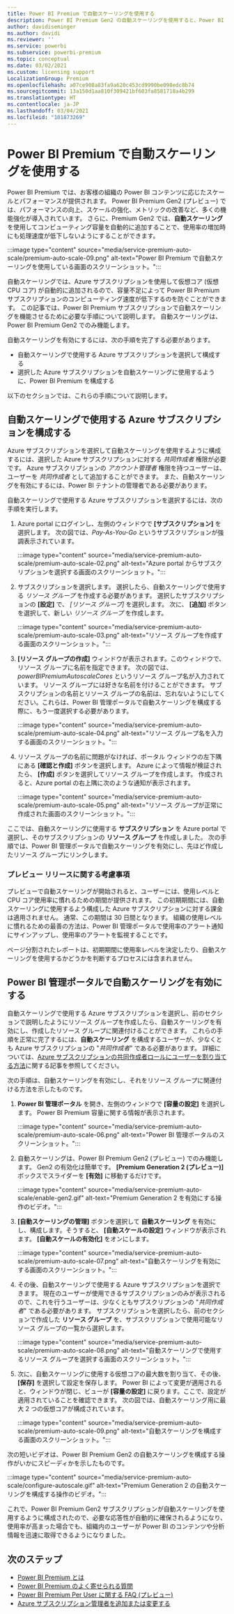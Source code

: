 ```yaml
---
title: Power BI Premium で自動スケーリングを使用する
description: Power BI Premium Gen2 の自動スケーリングを使用すると、Power BI ユーザーの要件に合わせて、処理能力を自動的に拡張することができます
author: davidiseminger
ms.author: davidi
ms.reviewer: ''
ms.service: powerbi
ms.subservice: powerbi-premium
ms.topic: conceptual
ms.date: 03/02/2021
ms.custom: licensing support
LocalizationGroup: Premium
ms.openlocfilehash: a07ce908a83fa9a620c453cd9990be098edc8b74
ms.sourcegitcommit: 13a150d1aa810f309421bf603fa8581718a4b299
ms.translationtype: HT
ms.contentlocale: ja-JP
ms.lasthandoff: 03/04/2021
ms.locfileid: "101873269"
---
```

# <a name="using-autoscale-with-power-bi-premium"></a>Power BI Premium で自動スケーリングを使用する

Power BI Premium では、お客様の組織の Power BI コンテンツに応じたスケールとパフォーマンスが提供されます。 Power BI Premium Gen2 (プレビュー) では、パフォーマンスの向上、スケールの強化、メトリックの改善など、多くの機能強化が導入されています。 さらに、Premium Gen2 では、**自動スケーリング** を使用してコンピューティング容量を自動的に追加することで、使用率の増加時にも処理速度が低下しないようにすることができます。

:::image type="content" source="media/service-premium-auto-scale/premium-auto-scale-09.png" alt-text="Power BI Premium で自動スケーリングを使用している画面のスクリーンショット。":::

自動スケーリングでは、Azure サブスクリプションを使用して仮想コア (仮想 CPU コア) が自動的に追加されるので、容量不足によって Power BI Premium サブスクリプションのコンピューティング速度が低下するのを防ぐことができます。 この記事では、Power BI Premium サブスクリプションで自動スケーリングを機能させるために必要な手順について説明します。 自動スケーリングは、Power BI Premium Gen2 でのみ機能します。 

自動スケーリングを有効にするには、次の手順を完了する必要があります。

* 自動スケーリングで使用する Azure サブスクリプションを選択して構成する
* 選択した Azure サブスクリプションを自動スケーリングに使用するように、Power BI Premium を構成する

以下のセクションでは、これらの手順について説明します。

## <a name="configure-an-azure-subscription-to-use-with-autoscale"></a>自動スケーリングで使用する Azure サブスクリプションを構成する

Azure サブスクリプションを選択して自動スケーリングを使用するように構成するには、選択した Azure サブスクリプションに対する *共同作成者* 権限が必要です。 Azure サブスクリプションの *アカウント管理者* 権限を持つユーザーは、ユーザーを *共同作成者* として追加することができます。 また、自動スケーリングを有効にするには、Power BI テナントの管理者である必要があります。

自動スケーリングで使用する Azure サブスクリプションを選択するには、次の手順を実行します。

1. Azure portal にログインし、左側のウィンドウで **[サブスクリプション]** を選択します。 次の図では、*Pay-As-You-Go* というサブスクリプションが強調表示されています。 

    :::image type="content" source="media/service-premium-auto-scale/premium-auto-scale-02.png" alt-text="Azure portal からサブスクリプションを選択する画面のスクリーンショット。":::

2. サブスクリプションを選択します。 選択したら、自動スケーリングで使用する *リソース グループ* を作成する必要があります。 選択したサブスクリプションの **[設定]** で、 *[リソース グループ]* を選択します。 次に、 **[追加]** ボタンを選択して、新しい *リソース グループ* を作成します。 

    :::image type="content" source="media/service-premium-auto-scale/premium-auto-scale-03.png" alt-text="リソース グループを作成する画面のスクリーンショット。":::

3. **[リソース グループの作成]** ウィンドウが表示されます。このウィンドウで、リソース グループに名前を指定できます。 次の図では、*powerBIPremiumAutoscaleCores* というリソース グループ名が入力されています。 リソース グループには好きな名前を付けることができます。 サブスクリプションの名前とリソース グループの名前は、忘れないようにしてください。これらは、Power BI 管理ポータルで自動スケーリングを構成する際に、もう一度選択する必要があります。 

    :::image type="content" source="media/service-premium-auto-scale/premium-auto-scale-04.png" alt-text="リソース グループ名を入力する画面のスクリーンショット。":::

4. リソース グループの名前に問題がなければ、ポータル ウィンドウの左下隅にある **[確認と作成]** ボタンを選択します。 Azure によって情報が検証されたら、 **[作成]** ボタンを選択してリソース グループを作成します。 作成されると、Azure portal の右上隅に次のような通知が表示されます。

    :::image type="content" source="media/service-premium-auto-scale/premium-auto-scale-05.png" alt-text="リソース グループが正常に作成された画面のスクリーンショット。":::
 
ここでは、自動スケーリングに使用する **サブスクリプション** を Azure portal で選択し、そのサブスクリプションの **リソース グループ** を作成しました。 次の手順では、Power BI 管理ポータルで自動スケーリングを有効にし、先ほど作成したリソース グループにリンクします。

### <a name="considerations-for-preview-release"></a>プレビュー リリースに関する考慮事項

プレビューで自動スケーリングが開始されると、ユーザーには、使用レベルと CPU コア使用率に慣れるための期間が提供されます。 この初期期間には、自動スケーリングに使用するよう構成した Azure サブスクリプションに対する課金は適用されません。 通常、この期間は 30 日間となります。 組織の使用レベルに慣れるための最善の方法は、Power BI 管理ポータルで使用率のアラート通知にサインアップし、使用率のアラートを監視することです。

ページ分割されたレポートは、初期期間に使用率レベルを決定したり、自動スケーリングを使用するかどうかを判断するプロセスには含まれません。

## <a name="enable-autoscale-in-the-power-bi-admin-portal"></a>Power BI 管理ポータルで自動スケーリングを有効にする

自動スケーリングで使用する Azure サブスクリプションを選択し、前のセクションで説明したようにリソース グループを作成したら、自動スケーリングを有効にし、作成したリソース グループに関連付けることができます。 これらの手順を正常に完了するには、**自動スケーリング** を構成するユーザーが、少なくとも Azure サブスクリプションの "*共同作成者*" である必要があります。 詳細については、[Azure サブスクリプションの共同作成者ロールにユーザーを割り当てる方法](https://docs.microsoft.com/azure/cost-management-billing/manage/add-change-subscription-administrator)に関する記事を参照してください。 

次の手順は、自動スケーリングを有効にし、それをリソース グループに関連付ける方法を示したものです。

1. **Power BI 管理ポータル** を開き、左側のウィンドウで **[容量の設定]** を選択します。 Power BI Premium 容量に関する情報が表示されます。 

    :::image type="content" source="media/service-premium-auto-scale/premium-auto-scale-06.png" alt-text="Power BI 管理ポータルのスクリーンショット。":::

2. 自動スケーリングは、Power BI Premium Gen2 (プレビュー) でのみ機能します。 Gen2 の有効化は簡単です。 **[Premium Generation 2 (プレビュー)]** ボックスでスライダーを **[有効]** に移動するだけです。 

    :::image type="content" source="media/service-premium-auto-scale/enable-gen2.gif" alt-text="Premium Generation 2 を有効にする操作のビデオ。":::

3. **[自動スケーリングの管理]** ボタンを選択して **自動スケーリング** を有効にし、構成します。そうすると、 **[自動スケールの設定]** ウィンドウが表示されます。 **[自動スケールの有効化]** をオンにします。

    :::image type="content" source="media/service-premium-auto-scale/premium-auto-scale-07.png" alt-text="自動スケーリングを有効にする画面のスクリーンショット。":::

4. その後、自動スケーリングで使用する Azure サブスクリプションを選択できます。 現在のユーザーが使用できるサブスクリプションのみが表示されるので、これを行うユーザーは、少なくともサブスクリプションの "*共同作成者*" である必要があります。 サブスクリプションを選択したら、前のセクションで作成した **リソース グループ** を、サブスクリプションで使用可能なリソース グループの一覧から選択します。 

    :::image type="content" source="media/service-premium-auto-scale/premium-auto-scale-08.png" alt-text="自動スケーリングで使用するリソース グループを選択する画面のスクリーンショット。":::

5. 次に、自動スケーリングに使用する仮想コアの最大数を割り当て、その後、 **[保存]** を選択して設定を保存します。 Power BI によって変更が適用されると、ウィンドウが閉じ、ビューが **[容量の設定]** に戻ります。ここで、設定が適用されていることを確認できます。 次の図では、自動スケーリング用に最大 2 つの仮想コアが構成されています。

    :::image type="content" source="media/service-premium-auto-scale/premium-auto-scale-09.png" alt-text="自動スケーリングを構成する画面のスクリーンショット。":::

次の短いビデオは、Power BI Premium Gen2 の自動スケーリングを構成する操作がいかにスピーディかを示したものです。

:::image type="content" source="media/service-premium-auto-scale/configure-autoscale.gif" alt-text="Premium Generation 2 の自動スケーリングを構成する操作のビデオ。"::: 

これで、Power BI Premium Gen2 サブスクリプションが自動スケーリングを使用するように構成されたので、必要な応答性が自動的に確保されるようになり、使用率が高まった場合でも、組織内のユーザーが Power BI のコンテンツや分析情報を迅速に取得できるようになりました。 


## <a name="next-steps"></a>次のステップ

* [Power BI Premium とは](service-premium-what-is.md)
* [Power BI Premium のよく寄せられる質問](service-premium-faq.md)
* [Power BI Premium Per User に関する FAQ (プレビュー)](service-premium-per-user-faq.md)
* [Azure サブスクリプション管理者を追加または変更する](https://docs.microsoft.com/azure/cost-management-billing/manage/add-change-subscription-administrator)